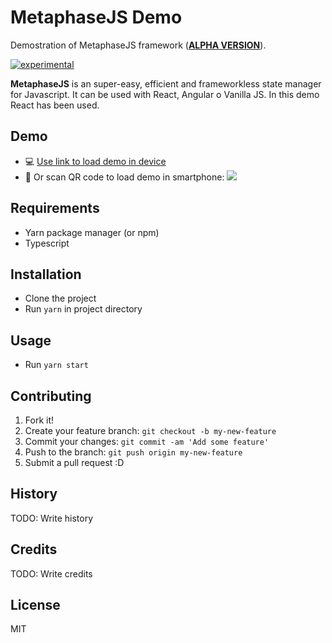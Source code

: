 # MetaphaseJS Demo

Demostration of MetaphaseJS framework (**<u>ALPHA VERSION</u>**).

[![experimental](http://badges.github.io/stability-badges/dist/experimental.svg)](http://github.com/badges/stability-badges)

**MetaphaseJS** is an super-easy, efficient and frameworkless state manager for Javascript. It can be used with React, Angular o Vanilla JS. In this demo React has been used.

## Demo

- :computer: [Use link to load demo in device](https://yagolopez.js.org/metaphasejs-react-demo/build/)
- :iphone: Or scan QR code to load demo in smartphone:
  ![](C:\Users\yagol\Documents\projects\metaphase-react-demo\qrcode-metaphasejs-demo-small.jpg)

## Requirements

- Yarn package manager (or npm)
- Typescript

## Installation

- Clone the project
- Run `yarn` in project directory

## Usage

- Run `yarn start`

## Contributing

1. Fork it!
2. Create your feature branch: `git checkout -b my-new-feature`
3. Commit your changes: `git commit -am 'Add some feature'`
4. Push to the branch: `git push origin my-new-feature`
5. Submit a pull request :D

## History

TODO: Write history

## Credits

TODO: Write credits

## License

MIT
